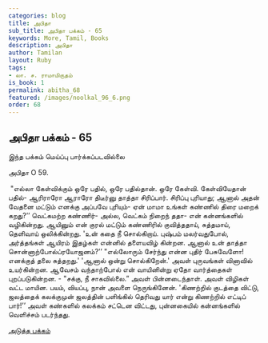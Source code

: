 ```yaml
---
categories: blog
title: அபிதா
sub_title: அபிதா பக்கம் - 65
keywords: More, Tamil, Books
description: அபிதா
author: Tamilan
layout: Ruby
tags:
- லா. ச. ராமாமிருதம்
is_book: 1
permalink: abitha_68
featured: /images/noolkal_96_6.png
order: 68
---
```

## அபிதா பக்கம் - 65

இந்த பக்கம் மெய்ப்பு பார்க்கப்படவில்லை

அபிதா O 59.

﻿ "எல்லா கேள்விக்கும் ஒரே பதில், ஒரே பதில்தான். ஒரே கேள்வி. கேள்வியேதான் பதில்- ஆரிராரோ ஆராரோ திடீர்னு தாத்தா சிரிப்பார். சிரிப்பு புரியாது; ஆனால் அதன் வேதனை மட்டும் எனக்கு அப்பவே புரியும்- ஏன் மாமா உங்கள் கண்ணில் திரை மறைக் கறது?’’ வெட்கமற்ற கண்ணிர்- அல்ல, வெட்கம் நிறைந் ததா- என் கன்னங்களில் வழிகின்றது. ஆயினும் என் குரல் மட்டும் கண்ணிரில் குவித்ததாய், சுத்தமாய், தெளிவாய் ஒலிக்கின்றது. 'உன் கதை நீ சொல்கிறாய். புஷ்பம் மலர்வதுபோல், அர்த்தங்கள் ஆயிரம் இதழ்கள் என்னில் தளையவிழ் கின்றன. ஆனால் உன் தாத்தா சொன்னாற்போல்ப்ரயோஜனம்?’’ "எல்லோரும் சேர்ந்து என்ன புதிர் பேசுவேளோ! எனக்குத் தலை சுத்தறது.' 'ஆனால் ஒன்று சொல்கிறேன்.' அவள் புருவங்கள் வினாவில் உயர்கின்றன. ஆவேசம் வந்தாற்போல் என் வாயினின்று ஏதோ வார்த்தைகள் புறப்படுகின்றன. - "சக்கு, நீ சாகவில்லை.” அவள் பின்னடைந்தாள். அவள் விழிகள் வட்ட மாயின. பயம், வியப்பு, நான் அவளை நெருங்கினேன். 'கிணற்றில் குடத்தை விட்டு, ஜலத்தைக் கலக்குமுன் ஜலத்தின் பளிங்கில் தெரிவது யார் என்று கிணற்றில் எட்டிப் பார்!’’ அவள் கண்களில் கலக்கம் சட்டென விட்டது, புன்னகையில் கன்னங்களில் வெளிச்சம் படர்ந்தது.

[அடுத்த பக்கம்](abitha_69)